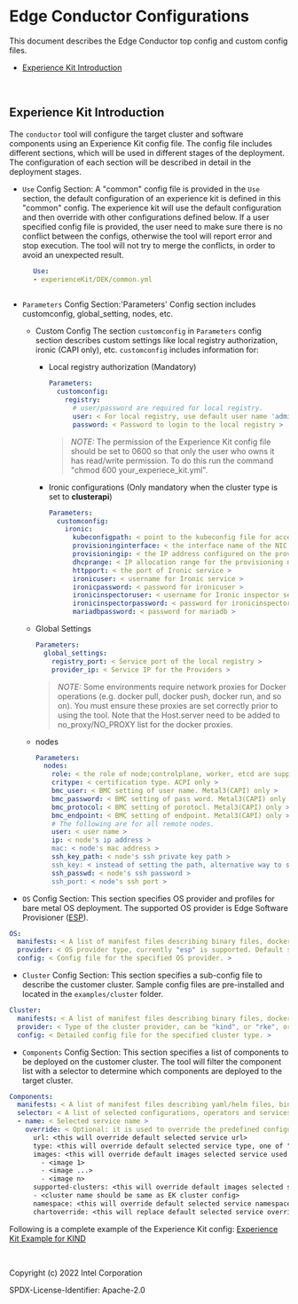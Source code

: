 # Edge Conductor Configurations

This document describes the Edge Conductor top config and custom config files.

  * [Experience Kit Introduction](#experience-kit-introduction)

&nbsp;

## Experience Kit Introduction

The `conductor` tool will configure the target cluster and software components using an Experience Kit config file. The config file includes different sections, which will be used in different stages of the deployment. The configuration of each section will be described in detail in the deployment stages.

* `Use` Config Section: A "common" config file is provided in the `Use` section, the default configuration of an experience kit is defined in this "common" config. The experience kit will use the default configuration and then override with other configurations defined below. If a user specified config file is provided, the user need to make sure there is no conflict between the configs, otherwise the tool will report error and stop execution. The tool will not try to merge the conflicts, in order to avoid an unexpected result.



```yaml
      Use:
      - experienceKit/DEK/common.yml
        
```

* `Parameters` Config Section:'Parameters' Config section includes customconfig, global_setting, nodes, etc. 
  - Custom Config
     The section `customconfig` in `Parameters` config section describes custom settings like local registry authorization, ironic (CAPI only), etc. `customconfig` includes information for:

    - Local registry authorization (Mandatory)

      ```yaml
      Parameters:
        customconfig:
          registry:
            # user/password are required for local registry.
            user: < For local registry, use default user name 'admin' or specify a new user >
            password: < Password to login to the local registry >
      ```

      > *NOTE:*  The permission of the Experience Kit config file should be set to 0600 so that only the user who owns it has read/write permission. To do this run the command "chmod 600 your_experiece_kit.yml".

    - Ironic configurations (Only mandatory when the cluster type is set to **clusterapi**)

      ```yaml
      Parameters:
        customconfig:
          ironic:
            kubeconfigpath: < point to the kubeconfig file for accessing the Kubernetes cluster provided by Edge Conductor users >
            provisioninginterface: < the interface name of the NIC connected to the provisioning network >
            provisioningip: < the IP address configured on the provisioning NIC >
            dhcprange: < IP allocation range for the provisioning network >
            httpport: < the port of Ironic service >
            ironicuser: < username for Ironic service >
            ironicpassword: < password for ironicuser >
            ironicinspectoruser: < username for Ironic inspector service >
            ironicinspectorpassword: < password for ironicinspectoruser >
            mariadbpassword: < password for mariadb >
      ```
  - Global Settings
      ```yaml
      Parameters:
        global_settings:
          registry_port: < Service port of the local registry >
          provider_ip: < Service IP for the Providers >
      ```
      > *NOTE:*  Some environments require network proxies for Docker operations (e.g. docker pull, docker push, docker run, and so on). You must ensure these proxies are set correctly prior to using the tool. Note that the Host.server need to be added to no_proxy/NO_PROXY list for the docker proxies.
  - nodes
    ```yaml
    Parameters:
      nodes:
        role: < the role of node;controlplane, worker, etcd are supported >
        critype: < certification type. ACPI only >
        bmc_user: < BMC setting of user name. Metal3(CAPI) only >
        bmc_password: < BMC setting of pass word. Metal3(CAPI) only >
        bmc_protocol: < BMC setting of porotocl. Metal3(CAPI) only >
        bmc_endpoint: < BMC setting of endpoint. Metal3(CAPI) only >
        # The following are for all remote nodes.
        user: < user name >
        ip: < node's ip address >
        mac: < node's mac address >
        ssh_key_path: < node's ssh private key path >
        ssh_key: < instead of setting the path, alternative way to specify the node's ssh key >
        ssh_passwd: < node's ssh password >
        ssh_port: < node's ssh port >
    ```

* `OS` Config Section:
This section specifies OS provider and profiles for bare metal OS deployment.
The supported OS provider is Edge Software Provisioner ([ESP](https://github.com/intel/edge-software-provisioner)).
```yaml
OS:
  manifests: < A list of manifest files describing binary files, docker images and other resources needed by the OS providers. >
  provider: < OS provider type, currently "esp" is supported. Default setting is "none". >
  config: < Config file for the specified OS provider. >
```

* `Cluster` Config Section:
This section specifies a sub-config file to describe the customer cluster. Sample config files are pre-installed and located in the `examples/cluster` folder.

```yaml
Cluster:
  manifests: < A list of manifest files describing binary files, docker images and other resources needed by the Cluster providers. >
  provider: < Type of the cluster provider, can be "kind", or "rke", or "tanzu", or other supported cluster types. Default value is 'kind'. >
  config: < Detailed config file for the specified cluster type. >
```

* `Components` Config Section:
This section specifies a list of components to be deployed on the customer cluster. The tool will filter the component list with a selector to determine which components are deployed to the target cluster.

```yaml
Components:
  manifests: < A list of manifest files describing yaml/helm files, binary files, docker images and other resources needed by the components. >
  selector: < A list of selected configurations, operators and services to be deployed on the cluster. >
  - name: < Selected service name >
    override: < Optional: it is used to override the predefined configurations (in the manifest file) of this service. >
      url: <this will override default selected service url>
      type: <this will override default selected service type, one of "helm, yaml,repo or dce">
      images: <this will override default images selected service used >
        - <image 1>
        - <image ...>
        - <image n>
      supported-clusters: <this will override default images selected service supported cluster>
      - <cluster name should be same as EK cluster config>
      namespace: <this will override default selected service namespace>
      chartoverride: <this will replace default selected service override file>
```

Following is a complete example of the Experience Kit config: [Experience Kit Example for KIND](../../experienceKit/DEK/kind.yml)

&nbsp;

Copyright (c) 2022 Intel Corporation

SPDX-License-Identifier: Apache-2.0
